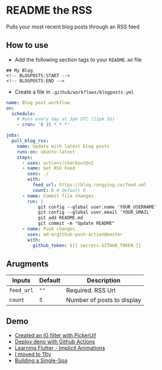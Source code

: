 # README the RSS
Pulls your most recent blog posts through an RSS feed

## How to use
* Add the following section tags to your `README.md` file

```
## My Blog
<!-- BLOGPOSTS:START -->
<!-- BLOGPOSTS:END -->
```
* Create a file in `.github/workflows/blogposts.yml`
```yml
name: Blog post workflow
on:
  schedule:
    # Runs every day at 3pm UTC (11pm SG)
    - cron: '0 15 * * *'

jobs:
  pull_blog_rss:
    name: Update with latest blog posts
    runs-on: ubuntu-latest
    steps:
      - uses: actions/checkout@v2
      - name: Get RSS Feed
        uses: ./
        with:
          feed_url: https://blog.rongying.co/feed.xml
          count: 6 # default 6
      - name: Commit file changes
        run: |
            git config --global user.name 'YOUR_USERNAME'
            git config --global user.email 'YOUR_GMAIL'
            git add README.md
            git commit -m "Update README"    
      - name: Push changes
        uses: ad-m/github-push-action@master
        with:
          github_token: ${{ secrets.GITHUB_TOKEN }}
```

## Arugments

|Inputs | Default | Description    |
|---|---|---|
|`feed_url`|`""`|Required. RSS Url|
|`count`   |`5`   |Number of posts to display   |


## Demo
<!-- BLOGPOSTS:START -->
- [Created an IG filter with PickerUI!](https://blog.rongying.co/posts/2020/08/Building-an-IG-filter-with-PickerUI/)
- [Deploy deno with Github Actions](https://blog.rongying.co/posts/2020/08/Building-a-CICD-Pipeline-with-Github/)
- [Learning Flutter - Implicit Animations](https://blog.rongying.co/posts/2020/07/Learning-Flutter---Implicit-Animations/)
- [I moved to 11ty](https://blog.rongying.co/posts/2020/07/I-moved-to-11ty/)
- [Building a Single-Spa](https://blog.rongying.co/posts/2020/06/Building-a-Single-Spa/)
<!-- BLOGPOSTS:END -->

<!--
How to run

Generate the build file in dist/index.js
npm run build 
-->